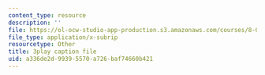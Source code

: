 ```yaml
---
content_type: resource
description: ''
file: https://ol-ocw-studio-app-production.s3.amazonaws.com/courses/8-04-quantum-physics-i-spring-2013/a336de2d99395570a726baf74660b421_gK_D6RkbMy8.vtt
file_type: application/x-subrip
resourcetype: Other
title: 3play caption file
uid: a336de2d-9939-5570-a726-baf74660b421
---
```

